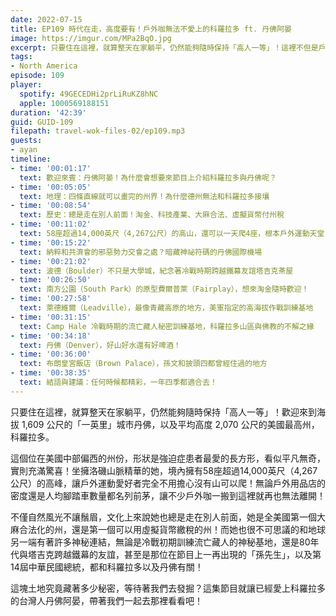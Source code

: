 ```yaml
---
date: 2022-07-15
title: EP109 時代在走，高度要有！戶外咖無法不愛上的科羅拉多 ft. 丹佛阿晏
image: https://imgur.com/MPa2BqO.jpg
excerpt: 只要住在這裡，就算整天在家躺平，仍然能夠隨時保持「高人一等」！這裡不但是戶外運動天堂，總是走在別人前面，還隱藏著許多有趣的秘密等著我們去發掘！這集節目就讓已經愛上科羅拉多的台灣人丹佛阿晏，帶著我們一起去那裡看看吧！
tags:
- North America
episode: 109
player:
  spotify: 49GECEDHi2prLiRuKZ8hNC
  apple: 1000569188151
duration: '42:39'
guid: GUID-109
filepath: travel-wok-files-02/ep109.mp3
guests:
- ayan
timeline:
- time: '00:01:17'
  text: 歡迎來賓：丹佛阿晏！為什麼會想要來節目上介紹科羅拉多與丹佛呢？
- time: '00:05:05'
  text: 地理：四條直線就可以畫完的州界！為什麼德州無法和科羅拉多接壤
- time: '00:08:54'
  text: 歷史：總是走在別人前面！淘金、科技產業、大麻合法、虛擬貨幣付州稅
- time: '00:11:02'
  text: 58座超過14,000英尺（4,267公尺）的高山，還可以一天爬4座，根本戶外運動天堂
- time: '00:15:22'
  text: 納粹和共濟會的邪惡勢力交會之處？暗藏神祕符碼的丹佛國際機場
- time: '00:21:02'
  text: 波德（Boulder）不只是大學城，紀念著冷戰時期跨越鐵幕友誼塔吉克茶屋
- time: '00:26:50'
  text: 南方公園（South Park）的原型費爾普萊（Fairplay），想來淘金隨時歡迎！
- time: '00:27:58'
  text: 萊德維爾（Leadville），最像青藏高原的地方，美軍指定的高海拔作戰訓練基地
- time: '00:31:15'
  text: Camp Hale 冷戰時期的流亡藏人秘密訓練基地，科羅拉多山區與佛教的不解之緣
- time: '00:34:18'
  text: 丹佛（Denver），好山好水還有好啤酒！
- time: '00:36:00'
  text: 布朗皇宮飯店（Brown Palace），孫文和披頭四都曾經住過的地方
- time: '00:38:35'
  text: 結語與建議：任何時候都精彩，一年四季都適合去！
---
```

只要住在這裡，就算整天在家躺平，仍然能夠隨時保持「高人一等」！歡迎來到海拔 1,609 公尺的「一英里」城市丹佛，以及平均高度 2,070 公尺的美國最高州，科羅拉多。

這個位在美國中部偏西的州份，形狀是強迫症患者最愛的長方形，看似平凡無奇，實則充滿驚喜！坐擁洛磯山脈精華的她，境內擁有58座超過14,000英尺（4,267公尺）的高峰，讓戶外運動愛好者完全不用擔心沒有山可以爬！無論戶外用品店的密度還是人均腳踏車數量都名列前茅，讓不少戶外咖一搬到這裡就再也無法離開！

不僅自然風光不讓鬚眉，文化上來說她也總是走在別人前面，她是全美國第一個大麻合法化的州，還是第一個可以用虛擬貨幣繳稅的州！而她也很不可思議的和地球另一端有著許多神秘連結，無論是冷戰初期訓練流亡藏人的神秘基地，還是80年代與塔吉克跨越鐵幕的友誼，甚至是那位在節目上一再出現的「孫先生」，以及第14屆中華民國總統，都和科羅拉多以及丹佛有關！

這塊土地究竟藏著多少秘密，等待著我們去發掘？這集節目就讓已經愛上科羅拉多的台灣人丹佛阿晏，帶著我們一起去那裡看看吧！